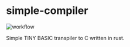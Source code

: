 # simple-compiler

![workflow](https://github.com/github/docs/actions/workflows/rust.yml/badge.svg)

Simple TINY BASIC transpiler to C written in rust.
